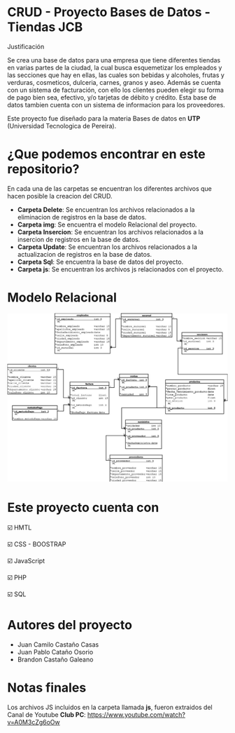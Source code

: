 # CRUD - Proyecto Bases de Datos - Tiendas JCB
Justificación

Se crea una base de datos para una empresa que tiene diferentes tiendas en varias partes de la ciudad, la cual busca esquemetizar los empleados y las secciones que hay en ellas, las cuales son bebidas y alcoholes, frutas y verduras, cosmeticos, dulceria, carnes, granos y aseo. Además se cuenta con un sistema de facturación, con ello los clientes pueden elegir su forma de pago bien sea, efectivo, y/o tarjetas de débito y crédito. Esta base de datos tambien cuenta con un sistema de informacion para los proveedores. 

Este proyecto fue diseñado para la materia Bases de datos en **UTP** (Universidad Tecnologica de Pereira).

# ¿Que podemos encontrar en este repositorio?
En cada una de las carpetas se encuentran los diferentes archivos que hacen posible la creacion del CRUD.

  - **Carpeta Delete**: Se encuentran los archivos relacionados a la eliminacion de registros en la base de datos.
  - **Carpeta img**: Se encuentra el modelo Relacional del proyecto.
  - **Carpeta Insercion**: Se encuentran los archivos relacionados a la insercion de registros en la base de datos.
  - **Carpeta Update**: Se encuentran los archivos relacionados a la actualizacion de registros en la base de datos.
  - **Carpeta Sql**: Se encuentra la base de datos del proyecto.
  - **Carpeta js**: Se encuentran los archivos js relacionados con el proyecto.
  
# Modelo Relacional
![MR](./img/IMG.jpeg)
  
# Este proyecto cuenta con

☑️ HMTL

☑️ CSS - BOOSTRAP

☑️ JavaScript

☑️ PHP

☑️ SQL

# Autores del proyecto
- Juan Camilo Castaño Casas
- Juan Pablo Cataño Osorio
- Brandon Castaño Galeano

# Notas finales
Los archivos JS incluidos en la carpeta llamada **js**, fueron extraidos del Canal de Youtube **Club PC**: https://www.youtube.com/watch?v=A0M3cZg6oOw



